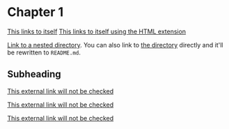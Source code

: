 # Chapter 1

[This links to itself](./chapter_1.md)
[This links to itself using the HTML extension](./chapter_1.html)

[Link to a nested directory](nested/README.md). You can also link to
[the directory](nested/) directly and it'll be rewritten to `README.md`.

## Subheading

[This external link will not be checked](https://www.google.com/)

[This external link will not be checked](https://crates.io/crates/mdbook-linkcheck)

[This external link will not be checked](https://nonexistent.forbidden.com/)
